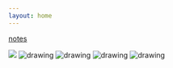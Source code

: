 ```yaml
---
layout: home
---
```


[notes](./notes)

![](https://slsilent.files.wordpress.com/2022/04/multiples-2.png)
<img src="https://slsilent.files.wordpress.com/2022/06/0-5000-1_cropped.png" alt="drawing" />
<img src="https://slsilent.files.wordpress.com/2022/06/0-5000-2.png" alt="drawing" />
<img src="https://slsilent.files.wordpress.com/2022/06/0-5000-3.png" alt="drawing" />
<img src="https://slsilent.files.wordpress.com/2022/06/0-5000-4.png" alt="drawing" />
